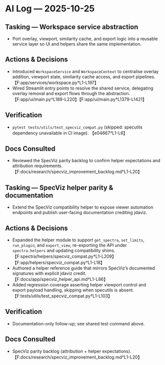 # AI Log — 2025-10-25

## Tasking — Workspace service abstraction
- Port overlay, viewport, similarity cache, and export logic into a reusable service layer so UI and helpers share the same implementation.

## Actions & Decisions
- Introduced `WorkspaceService` and `WorkspaceContext` to centralise overlay addition, viewport state, similarity cache access, and export pipelines. 【F:app/services/workspace.py†L1-L197】
- Wired Streamlit entry points to resolve the shared service, delegating overlay removal and export flows through the abstraction. 【F:app/ui/main.py†L189-L220】【F:app/ui/main.py†L1379-L1421】

## Verification
- `pytest tests/utils/test_specviz_compat.py` (skipped: specutils dependency unavailable in CI image). 【e04667†L1-L6】

## Docs Consulted
- Reviewed the SpecViz parity backlog to confirm helper expectations and attribution requirements. 【F:docs/research/specviz_improvement_backlog.md†L1-L20】

## Tasking — SpecViz helper parity & documentation
- Extend the SpecViz compatibility helper to expose viewer automation endpoints and publish user-facing documentation crediting jdaviz.

## Actions & Decisions
- Expanded the helper module to support `get_spectra`, `set_limits`, `run_plugin`, and `export_view`, re-exporting the API under `spectra.helpers` and updating compatibility shims. 【F:spectra/helpers/specviz_compat.py†L1-L209】【F:app/helpers/specviz_compat.py†L1-L18】
- Authored a helper reference guide that mirrors SpecViz’s documented signatures with explicit jdaviz credit. 【F:docs/app/specviz_helper_api.md†L1-L86】
- Added regression coverage asserting helper viewport control and export payload handling, skipping when specutils is absent. 【F:tests/utils/test_specviz_compat.py†L1-L103】

## Verification
- Documentation-only follow-up; see shared test command above.

## Docs Consulted
- SpecViz parity backlog (attribution + helper expectations). 【F:docs/research/specviz_improvement_backlog.md†L1-L20】

